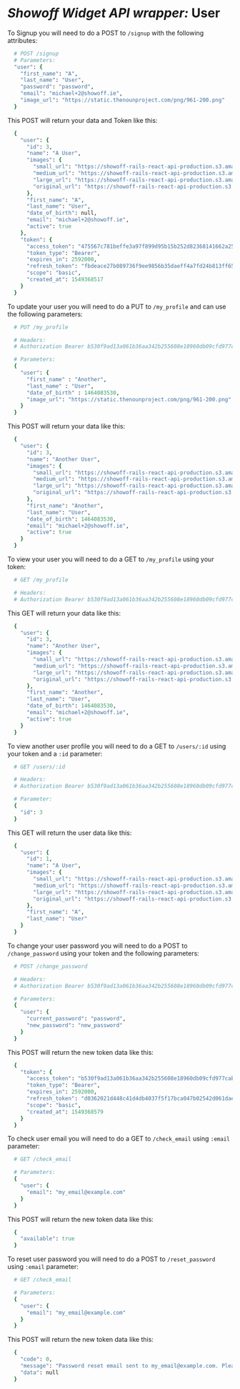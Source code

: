 # *Showoff Widget API wrapper:* User

To Signup you will need to do a POST to `/signup` with the following attributes:

```ruby
  # POST /signup
  # Parameters:
  "user": {
    "first_name": "A",
    "last_name": "User",
    "password": "password",
    "email": "michael+2@showoff.ie",
    "image_url": "https://static.thenounproject.com/png/961-200.png"
  }
```
This POST will return your data and Token like this:

```ruby
  {
    "user": {
      "id": 3,
      "name": "A User",
      "images": {
        "small_url": "https://showoff-rails-react-api-production.s3.amazonaws.com/users/images/missing/missing.jpg",
        "medium_url": "https://showoff-rails-react-api-production.s3.amazonaws.com/users/images/missing/missing.jpg",
        "large_url": "https://showoff-rails-react-api-production.s3.amazonaws.com/users/images/missing/missing.jpg",
        "original_url": "https://showoff-rails-react-api-production.s3.amazonaws.com/users/images/missing/missing.jpg"
      },
      "first_name": "A",
      "last_name": "User",
      "date_of_birth": null,
      "email": "michael+2@showoff.ie",
      "active": true
    },
    "token": {
      "access_token": "475567c781beffe3a97f899d95b15b252d82368141662a25684eed56f8c75cf1",
      "token_type": "Bearer",
      "expires_in": 2592000,
      "refresh_token": "fbdeace27b089736f9ee9856b35daeff4a7fd24b813ff65f7cdaa87738846962",
      "scope": "basic",
      "created_at": 1549368517
    }
  }
```

To update your user you will need to do a PUT to `/my_profile` and can use the following parameters:

```ruby
  # PUT /my_profile

  # Headers:
  # Authorization Bearer b530f9ad13a061b36aa342b255608e18960db09cfd977cab8c1de9a0f8226024

  # Parameters:
  {
    "user": {
      "first_name" : "Another",
      "last_name" : "User",
      "date_of_birth" : 1464083530,
      "image_url": "https://static.thenounproject.com/png/961-200.png"
    }
  }
```
This POST will return your data like this:

```ruby
  {
    "user": {
      "id": 3,
      "name": "Another User",
      "images": {
        "small_url": "https://showoff-rails-react-api-production.s3.amazonaws.com/users/images/000/000/003/small/961-200.png?1549368517",
        "medium_url": "https://showoff-rails-react-api-production.s3.amazonaws.com/users/images/000/000/003/medium/961-200.png?1549368517",
        "large_url": "https://showoff-rails-react-api-production.s3.amazonaws.com/users/images/000/000/003/large/961-200.png?1549368517",
        "original_url": "https://showoff-rails-react-api-production.s3.amazonaws.com/users/images/000/000/003/original/961-200.png?1549368517"
      },
      "first_name": "Another",
      "last_name": "User",
      "date_of_birth": 1464083530,
      "email": "michael+2@showoff.ie",
      "active": true
    }
  }
```

To view your user you will need to do a GET to `/my_profile` using your token:

```ruby
  # GET /my_profile

  # Headers:
  # Authorization Bearer b530f9ad13a061b36aa342b255608e18960db09cfd977cab8c1de9a0f8226024
  ```

This GET will return your data like this:

```ruby
  {
    "user": {
      "id": 3,
      "name": "Another User",
      "images": {
        "small_url": "https://showoff-rails-react-api-production.s3.amazonaws.com/users/images/000/000/003/small/961-200.png?1549368517",
        "medium_url": "https://showoff-rails-react-api-production.s3.amazonaws.com/users/images/000/000/003/medium/961-200.png?1549368517",
        "large_url": "https://showoff-rails-react-api-production.s3.amazonaws.com/users/images/000/000/003/large/961-200.png?1549368517",
        "original_url": "https://showoff-rails-react-api-production.s3.amazonaws.com/users/images/000/000/003/original/961-200.png?1549368517"
      },
      "first_name": "Another",
      "last_name": "User",
      "date_of_birth": 1464083530,
      "email": "michael+2@showoff.ie",
      "active": true
    }
  }
```

To view another user profile you will need to do a GET to `/users/:id` using your token and a `:id` parameter:

```ruby
  # GET /users/:id

  # Headers:
  # Authorization Bearer b530f9ad13a061b36aa342b255608e18960db09cfd977cab8c1de9a0f8226024

  # Parameter:
  {
    "id": 3
  }
  ```

This GET will return the user data like this:

```ruby
  {
    "user": {
      "id": 1,
      "name": "A User",
      "images": {
        "small_url": "https://showoff-rails-react-api-production.s3.amazonaws.com/users/images/000/000/001/small/961-200.png?1549366177",
        "medium_url": "https://showoff-rails-react-api-production.s3.amazonaws.com/users/images/000/000/001/medium/961-200.png?1549366177",
        "large_url": "https://showoff-rails-react-api-production.s3.amazonaws.com/users/images/000/000/001/large/961-200.png?1549366177",
        "original_url": "https://showoff-rails-react-api-production.s3.amazonaws.com/users/images/000/000/001/original/961-200.png?1549366177"
      },
      "first_name": "A",
      "last_name": "User"
    }
  }
```

To change your user password you will need to do a POST to `/change_password` using your token and the following parameters:

```ruby
  # POST /change_password

  # Headers:
  # Authorization Bearer b530f9ad13a061b36aa342b255608e18960db09cfd977cab8c1de9a0f8226024

  # Parameters:
  {
    "user": {
      "current_password": "password",
      "new_password": "new_password"
    }
  }
```

This POST will return the new token data like this:

```ruby
  {
    "token": {
      "access_token": "b530f9ad13a061b36aa342b255608e18960db09cfd977cab8c1de9a0f8226024",
      "token_type": "Bearer",
      "expires_in": 2592000,
      "refresh_token": "d0362021d448c41d4db4037f5f17bca047b02542d061dae3851a4ea7d25645f2",
      "scope": "basic",
      "created_at": 1549368579
    }
  }
```

To check user email you will need to do a GET to `/check_email` using `:email` parameter:

```ruby
  # GET /check_email

  # Parameters:
  {
    "user": {
      "email": "my_email@example.com"
    }
  }
```

This POST will return the new token data like this:

```ruby
  {
    "available": true
  }
```

To reset user password you will need to do a POST to `/reset_password` using `:email` parameter:

```ruby
  # GET /check_email

  # Parameters:
  {
    "user": {
      "email": "my_email@example.com"
    }
  }
```

This POST will return the new token data like this:

```ruby
  {
    "code": 0,
    "message": "Password reset email sent to my_email@example.com. Please check your email address for further instructions.",
    "data": null
  }
```
